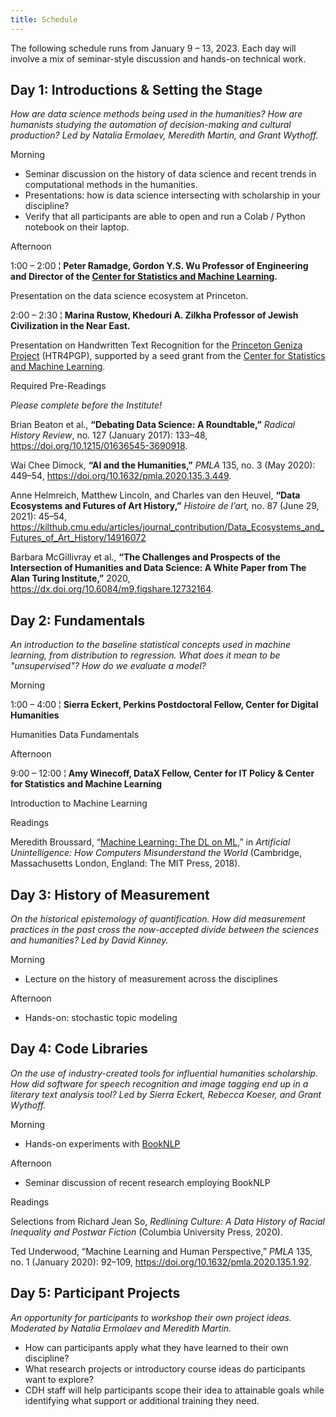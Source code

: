 ```yaml
---
title: Schedule
---
```


The following schedule runs from January 9 – 13, 2023. Each day will involve a mix of seminar-style discussion and hands-on technical work.

## Day 1: Introductions & Setting the Stage

*How are data science methods being used in the humanities? How are humanists studying the automation of decision-making and cultural production? Led by Natalia Ermolaev, Meredith Martin, and Grant Wythoff.*

<span class="headlinks">Morning</span>

- Seminar discussion on the history of data science and recent trends in computational methods in the humanities.
- Presentations: how is data science intersecting with scholarship in your discipline?
- Verify that all participants are able to open and run a Colab / Python notebook on their laptop.

<span class="headlinks">Afternoon<span>

<span class="color">1:00 – 2:00</span> ¦ **Peter Ramadge, Gordon Y.S. Wu Professor of Engineering and Director of the [Center for Statistics and Machine Learning](https://csml.princeton.edu/).**

Presentation on the data science ecosystem at Princeton.

<span class="color">2:00 – 2:30</span> ¦ **Marina Rustow, Khedouri A. Zilkha Professor of Jewish Civilization in the Near East.**

Presentation on Handwritten Text Recognition for the [Princeton Geniza Project](https://geniza.princeton.edu/en/) (HTR4PGP), supported by a seed grant from the [Center for Statistics and Machine Learning](https://csml.princeton.edu/news/eight-research-projects-receive-datax-funding#:-:text=htr4pgp).

<span class="headlinks">Required Pre-Readings</span>

*Please complete before the Institute!*

Brian Beaton et al., **“Debating Data Science: A Roundtable,”** _Radical History Review_, no. 127 (January 2017): 133–48, <https://doi.org/10.1215/01636545-3690918>.

Wai Chee Dimock, **“AI and the Humanities,”** _PMLA_ 135, no. 3 (May 2020): 449–54, <https://doi.org/10.1632/pmla.2020.135.3.449>.

Anne Helmreich, Matthew Lincoln, and Charles van den Heuvel, **“Data Ecosystems and Futures of Art History,”** *Histoire de l’art,* no. 87 (June 29, 2021): 45–54, <https://kilthub.cmu.edu/articles/journal_contribution/Data_Ecosystems_and_Futures_of_Art_History/14916072>

Barbara McGillivray et al., **“The Challenges and Prospects of the Intersection of Humanities and Data Science: A White Paper from The Alan Turing Institute,”** 2020, <https://dx.doi.org/10.6084/m9.figshare.12732164>.

## Day 2: Fundamentals

*An introduction to the baseline statistical concepts used in machine learning, from distribution to regression. What does it mean to be "unsupervised"? How do we evaluate a model?*

<span class="headlinks">Morning</span>

<span class="color">1:00 – 4:00</span> ¦ **Sierra Eckert, Perkins Postdoctoral Fellow, Center for Digital Humanities**

Humanities Data Fundamentals

<span class="headlinks">Afternoon</span>

<span class="color">9:00 – 12:00</span> ¦ **Amy Winecoff, DataX Fellow, Center for IT Policy & Center for Statistics and Machine Learning**

Introduction to Machine Learning

<span class="headlinks">Readings</span>

Meredith Broussard, “[Machine Learning: The DL on ML](https://drive.google.com/file/d/18kElRW7hVdz8W9QZ_Hv48O06fXQkSnYS/view?usp=sharing),” in *Artificial Unintelligence: How Computers Misunderstand the World* (Cambridge, Massachusetts London, England: The MIT Press, 2018).

## Day 3: History of Measurement

*On the historical epistemology of quantification. How did measurement practices in the past cross the now-accepted divide between the sciences and humanities? Led by David Kinney.*

<span class="headlinks">Morning</span>

- Lecture on the history of measurement across the disciplines

<span class="headlinks">Afternoon</span>

- Hands-on: stochastic topic modeling

## Day 4: Code Libraries

*On the use of industry-created tools for influential humanities scholarship. How did software for speech recognition and image tagging end up in a literary text analysis tool? Led by Sierra Eckert, Rebecca Koeser, and Grant Wythoff.*

<span class="headlinks">Morning</span>

- Hands-on experiments with [BookNLP](https://github.com/booknlp/booknlp)

<span class="headlinks">Afternoon</span>

- Seminar discussion of recent research employing BookNLP

<span class="headlinks">Readings</span>

Selections from Richard Jean So, *Redlining Culture: A Data History of Racial Inequality and Postwar Fiction* (Columbia University Press, 2020).

Ted Underwood, “Machine Learning and Human Perspective,” _PMLA_ 135, no. 1 (January 2020): 92–109, <https://doi.org/10.1632/pmla.2020.135.1.92>.

## Day 5: Participant Projects

*An opportunity for participants to workshop their own project ideas. Moderated by Natalia Ermolaev and Meredith Martin.*

- How can participants apply what they have learned to their own discipline?
- What research projects or introductory course ideas do participants want to explore?
- CDH staff will help participants scope their idea to attainable goals while identifying what support or additional training they need.